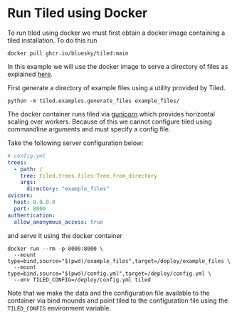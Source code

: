 # Run Tiled using Docker

To run tiled using docker we must first obtain a docker image containing a tiled installation.
To do this run 

```
docker pull ghcr.io/bluesky/tiled:main
```

In this example we will use the docker image to serve a directory of files as explained [here](../../tutorials/serving-files.md).

First generate a directory of example files using a utility provided by Tiled.

```
python -m tiled.examples.generate_files example_files/
```

The docker container runs tiled via [gunicorn](https://gunicorn.org/) which provides horizontal scaling over workers.
Because of this we cannot configure tiled using commandline arguments and must specify a config file.

Take the following server configuration below:
```yaml
# config.yml
trees:
  - path: /
    tree: tiled.trees.files:Tree.from_directory
    args:
      directory: "example_files"
uvicorn:
  host: 0.0.0.0
  port: 8000
authentication:
  allow_anonymous_access: true
```
and serve it using the docker container
```
docker run --rm -p 8000:8000 \
  --mount type=bind,source="$(pwd)/example_files",target=/deploy/example_files \
  --mount type=bind,source="$(pwd)/config.yml",target=/deploy/config.yml \
  --env TILED_CONFIG=/deploy/config.yml tiled
```
Note that we make the data and the configuration file available to the
container via bind mounds and point tiled to the configuration file using the
`TILED_CONFIG` environment variable.

